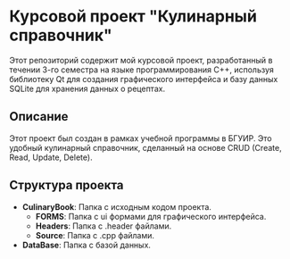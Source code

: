# Курсовой проект "Кулинарный справочник"

Этот репозиторий содержит мой курсовой проект, разработанный в течении 3-го семестра на языке программирования С++, используя библиотеку Qt для создания графического интерфейса и базу данных SQLite для хранения данных о рецептах.

## Описание
Этот проект был создан в рамках учебной программы в БГУИР. Это удобный кулинарный справочник, сделанный на основе CRUD (Create, Read, Update, Delete).

## Структура проекта
- **CulinaryBook**: Папка с исходным кодом проекта.
  - **FORMS**: Папка с ui формами для графического интерфейса.
  - **Headers**: Папка с .header файлами.
  - **Source**: Папка с .cpp файлами.
- **DataBase**: Папка с базой данных.
